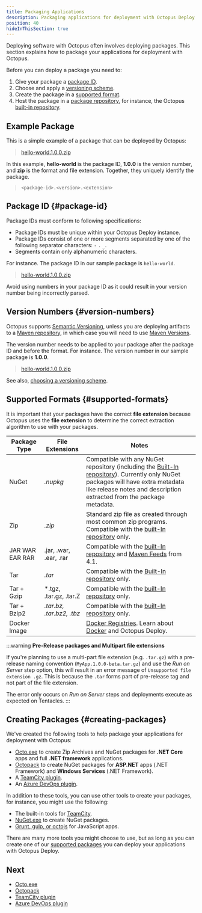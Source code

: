```yaml
---
title: Packaging Applications
description: Packaging applications for deployment with Octopus Deploy.
position: 40
hideInThisSection: true
---
```


Deploying software with Octopus often involves deploying packages. This section explains how to package your applications for deployment with Octopus.

Before you can deploy a package you need to:

1. Give your package a [package ID](#package-id).
1. Choose and apply a [versioning scheme](#version-numbers).
1. Create the package in a [supported format](#supported-formats).
1. Host the package in a [package repository](/docs/packaging-applications/package-repositories/index.md), for instance, the Octopus [built-in repository](/docs/packaging-applications/package-repositories/built-in-repository/index.md).

## Example Package

This is a simple example of a package that can be deployed by Octopus:

> [hello-world.1.0.0.zip](https://octopus.com/images/docs/hello-world.1.0.0.zip)

In this example, **hello-world** is the package ID, **1.0.0** is the version number, and **zip** is the format and file extension. Together, they uniquely identify the package.

> `<package-id>.<version>.<extension>`

## Package ID {#package-id}

Package IDs must conform to following specifications:

- Package IDs must be unique within your Octopus Deploy instance.
- Package IDs consist of one or more segments separated by one of the following separator characters: `-` `.` `_`.
- Segments contain only alphanumeric characters.

For instance. The package ID in our sample package is `hello-world`.

> [hello-world.1.0.0.zip](https://octopus.com/images/docs/hello-world.1.0.0.zip)

Avoid using numbers in your package ID as it could result in your version number being incorrectly parsed.

## Version Numbers {#version-numbers}

Octopus supports [Semantic Versioning](http://semver.org/), unless you are deploying artifacts to a [Maven repository](/docs/packaging-applications/package-repositories/maven-feeds.md), in which case you will need to use [Maven Versions](https://octopus.com/blog/maven-versioning-explained).

The version number needs to be applied to your package after the package ID and before the format. For instance. The version number in our sample package is **1.0.0**.

> [hello-world.1.0.0.zip](https://octopus.com/images/docs/hello-world.1.0.0.zip)

See also, [choosing a versioning scheme](/docs/packaging-applications/versioning.md).

## Supported Formats {#supported-formats}

It is important that your packages have the correct **file extension** because Octopus uses the **file extension** to determine the correct extraction algorithm to use with your packages.

| Package Type          | File Extensions           | Notes                                    |
| --------------------- | ------------------------- | ---------------------------------------- |
| NuGet        | *.nupkg*                   | Compatible with any NuGet repository (including the [Built-In repository](/docs/packaging-applications/package-repositories/built-in-repository/index.md)). Currently only NuGet packages will have extra metadata like release notes and description extracted from the package metadata. |
| Zip          | *.zip*                     | Standard zip file as created through most common zip programs. Compatible with the [built-In repository](/docs/packaging-applications/package-repositories/built-in-repository/index.md) only. |
| JAR WAR EAR RAR | .jar, .war, .ear, .rar  | Compatible with the [built-In repository](/docs/packaging-applications/package-repositories/built-in-repository/pushing-packages-to-the-built-in-repository.md) and [Maven Feeds](/docs/packaging-applications/package-repositories/maven-feeds.md) from 4.1. |
| Tar          | *.tar*                   | Compatible with the [Built-In repository](/docs/packaging-applications/package-repositories/built-in-repository/index.md) only. |
| Tar + Gzip   | *.tgz, .tar.gz, .tar.Z | Compatible with the [built-In repository](/docs/packaging-applications/package-repositories/built-in-repository/index.md) only. |                                          |
| Tar + Bzip2  | *.tar.bz, .tar.bz2, .tbz* | Compatible with the [built-In repository](/docs/packaging-applications/package-repositories/built-in-repository/index.md) only. |                                          |
| Docker Image |                            | [Docker Registries](/docs/packaging-applications/package-repositories/docker-registries/index.md). Learn about [Docker](/docs/deployment-examples/docker-containers/index.md) and Octopus Deploy. |

:::warning
**Pre-Release packages and Multipart file extensions**

If you're planning to use a multi-part file extension (e.g. `.tar.gz`) with a pre-release naming convention (`MyApp.1.0.0-beta.tar.gz`) and use the *Run on Server* step option, this will result in an error message of `Unsupported file extension .gz`. This is because the `.tar` forms part of pre-release tag and not part of the file extension.

The error only occurs on *Run on Server* steps and deployments execute as expected on Tentacles.
:::

## Creating Packages {#creating-packages}

We've created the following tools to help package your applications for deployment with Octopus:

 - [Octo.exe](/docs/packaging-applications/octo.exe.md) to create Zip Archives and NuGet packages for **.NET Core** apps and full **.NET framework** applications.
 - [Octopack](/docs/packaging-applications/octopack/index.md) to create NuGet packages for **ASP.NET** apps (.NET Framework) and **Windows Services** (.NET Framework).
 - A [TeamCity plugin](/docs/api-and-integration/teamcity.md).
 - An [Azure DevOps plugin](/docs/api-and-integration/tfs-azure-devops/using-octopus-extension/index.md).

In addition to these tools, you can use other tools to create your packages, for instance, you might use the following:

 - The built-in tools for [TeamCity](https://blog.jetbrains.com/teamcity/2010/02/artifact-packaging-with-teamcity/).
 - [NuGet.exe](https://docs.microsoft.com/en-us/nuget/tools/nuget-exe-cli-reference) to create NuGet packages.
 - [Grunt, gulp, or octojs](/docs/deployment-examples/node-on-linux-deployments/create-and-push-node.js-project.md) for JavaScript apps.

There are many more tools you might choose to use, but as long as you can create one of our [supported packages](/docs/packaging-applications/index.md#supported-formats) you can deploy your applications with Octopus Deploy.

## Next

 - [Octo.exe](/docs/packaging-applications/octo.exe.md)
 - [Octopack](/docs/packaging-applications/octopack/index.md)
 - [TeamCity plugin](/docs/api-and-integration/teamcity.md)
 - [Azure DevOps plugin](/docs/api-and-integration/tfs-azure-devops/using-octopus-extension/index.md)
